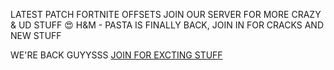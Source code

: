 LATEST PATCH FORTNITE OFFSETS
JOIN OUR SERVER FOR MORE CRAZY & UD STUFF 😍
H&M - PASTA IS FINALLY BACK, JOIN IN FOR CRACKS AND NEW STUFF

WE'RE BACK GUYYSSS [JOIN FOR EXCTING STUFF](https://discord.gg/hmpasta)

